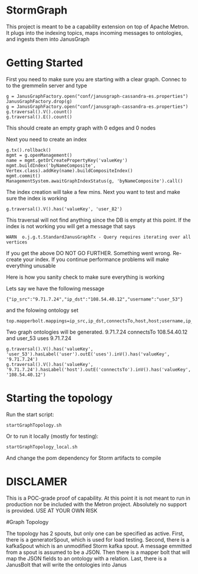 # StormGraph
This project is meant to be a capability extension on top of Apache Metron.  It plugs into the indexing topics, maps incoming messages to ontologies, and ingests them into JanusGraph

# Getting Started

First you need to make sure you are starting with a clear graph.  Connec to to the gremmelin server and type

```
g = JanusGraphFactory.open("conf/janusgraph-cassandra-es.properties")
JanusGraphFactory.drop(g)
g = JanusGraphFactory.open("conf/janusgraph-cassandra-es.properties")
g.traversal().V().count()
g.traversal().E().count()
```
This should create an empty graph with 0 edges and 0 nodes

Next you need to create an index

```
g.tx().rollback()
mgmt = g.openManagement()
name = mgmt.getOrCreatePropertyKey('valueKey')
mgmt.buildIndex('byNameComposite', Vertex.class).addKey(name).buildCompositeIndex()
mgmt.commit()
ManagementSystem.awaitGraphIndexStatus(g, 'byNameComposite').call()
```

The index creation will take a few mins.  Next you want to test and make sure the index is working

```
g.traversal().V().has('valueKey', 'user_82')
```

This traversal will not find anything since the DB is empty at this point.  If the index is not working you will get a message that says

```
WARN  o.j.g.t.StandardJanusGraphTx - Query requires iterating over all vertices
```

If you get the above DO NOT GO FURTHER.  Something went wrong. Re-create your index.  If you continue performance problems will make everything unusable

Here is how you sanity check to make sure everything is working

Lets say we have the following message

```
{"ip_src":"9.71.7.24","ip_dst":"108.54.40.12","username":"user_53"}
```

and the folowing ontology set

```
top.mapperbolt.mappings=ip_src,ip_dst,connectsTo,host,host;username,ip_src,uses,user,host
```

Two graph ontologies will be generated.  9.71.7.24 connectsTo 108.54.40.12 and user_53 uses 9.71.7.24

```
g.traversal().V().has('valueKey', 'user_53').hasLabel('user').outE('uses').inV().has('valueKey', '9.71.7.24')
g.traversal().V().has('valueKey', '9.71.7.24').hasLabel('host').outE('connectsTo').inV().has('valueKey', '108.54.40.12')
```
# Starting the topology

Run the start script:
```
startGraphTopology.sh
```

Or to run it locally (mostly for testing):
```
startGraphTopology_local.sh
```
And change the pom dependency for Storm artifacts to compile


# DISCLAMER

This is a POC-grade proof of capability.  At this point it is not meant to run in production nor be included with the Metron project.  Absolutely no support is provided. USE AT YOUR OWN RISK

#Graph Topology

The topology has 2 spouts, but only one can be specified as active.  First, there is a generatorSpout, which is used for load testing.  Second, there is a kafkaSpout which is an unmodified Storm kafka spout.  A message emmitted from a spout is assumed to be a JSON.  Then there is a mapper bolt that will map the JSON fields to an ontology with a relation.  Last, there is a JanusBolt that will write the ontologies into Janus 